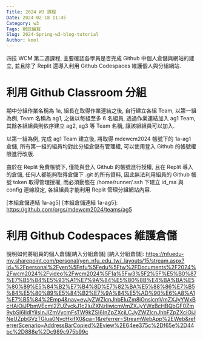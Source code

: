 ```yaml
---
Title: 2024 W3 課程
Date: 2024-02-18 11:45
Category: w3
Tags: 網誌編寫
Slug: 2024-Spring-w3-blog-tutorial
Author: kmol
---
```


四技 WCM 第二週課程, 主要確認各學員是否完成 Github 中個人倉儲與網站的建立, 並且除了 Replit 還導入利用 Github Codespaces 維護個人與分組網站.


<!-- PELICAN_END_SUMMARY -->

# 利用 Github Classroom 分組
期中分組作業名稱為 1a, 組長在取得作業連結之後, 自行建立各組 Team, 以第一組為例, Team 名稱為 ag1, 之後以每組至多 6 名組員, 透過作業連結加入 ag1 Team, 其餘各組組員則依序建立 ag2, ag3 等 Team 名稱, 讓該組組員可以加入.

以第一組為例, 完成 ag1 Team 建立後, 將取得 mdewcm2024 帳號下的 1a-ag1 倉儲, 所有第一組的組員均對此分組倉儲有管理權, 可以使用登入 Github 的帳號權限進行改版.

由於在 Replit 免費帳號下, 僅能與登入 Github 的帳號進行授權, 且在 Replit 導入的倉儲, 任何人都能夠取得倉儲下 .git 的所有資料, 因此無法利用組員的 Github 帳號 token 取得管理授權, 而必須動態在 /home/runner/.ssh 下建立 id_rsa 與 config 連線設定, 各組組員才能利用 Replit 管理分組網站內容.

[本組倉儲連結 1a-ag5]
[本組倉儲連結 1a-ag5]: https://github.com/orgs/mdewcm2024/teams/ag5

# 利用 Github Codespaces 維護倉儲

說明如何將組員的個人倉儲[納入分組倉儲]
[納入分組倉儲]: https://nfuedu-my.sharepoint.com/personal/yen_nfu_edu_tw/_layouts/15/stream.aspx?id=%2Fpersonal%2Fyen%5Fnfu%5Fedu%5Ftw%2FDocuments%2F2024%2Fwcm2024%2Fvideo%2Fwcm2024%5F1a%5Fw3%5F2%5F%E5%B0%87%E7%B5%84%E5%93%A1%E7%9A%84%E5%80%8B%E4%BA%BA%E5%80%89%E5%84%B2%E7%B4%8D%E7%82%BA%E5%88%86%E7%B5%84%E5%80%89%E5%84%B2%E7%9A%84%E5%AD%90%E6%A8%A1%E7%B5%84%2Emp4&nav=eyJyZWZlcnJhbEluZm8iOnsicmVmZXJyYWxBcHAiOiJPbmVEcml2ZUZvckJ1c2luZXNzIiwicmVmZXJyYWxBcHBQbGF0Zm9ybSI6IldlYiIsInJlZmVycmFsTW9kZSI6InZpZXciLCJyZWZlcnJhbFZpZXciOiJNeUZpbGVzTGlua0NvcHkifX0&ga=1&referrer=StreamWebApp%2EWeb&referrerScenario=AddressBarCopied%2Eview%2E64ee375c%2Df65e%2D44bc%2D888e%2Dc989c975b99c